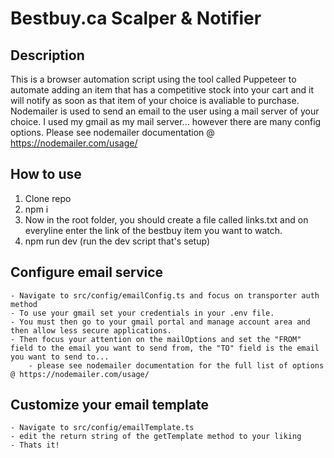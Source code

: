 # Bestbuy.ca Scalper & Notifier
## Description

This is a browser automation script using the tool called Puppeteer to automate adding an item that has a competitive stock into your cart and it will notify as soon as that item of your choice is avaliable to purchase. Nodemailer is used to send an email to the user using a mail server of your choice. I used my gmail as my mail server... however there are many config options. Please see nodemailer documentation @ https://nodemailer.com/usage/

## How to use
1. Clone repo
2. npm i 
3. Now in the root folder, you should create a file called links.txt and on everyline enter the link of the bestbuy item you want to watch.
4. npm run dev (run the dev script that's setup)

## Configure email service
    - Navigate to src/config/emailConfig.ts and focus on transporter auth method
    - To use your gmail set your credentials in your .env file.
    - You must then go to your gmail portal and manage account area and then allow less secure applications. 
    - Then focus your attention on the mailOptions and set the "FROM" field to the email you want to send from, the "TO" field is the email you want to send to...
        - please see nodemailer documentation for the full list of options @ https://nodemailer.com/usage/

## Customize your email template
    - Navigate to src/config/emailTemplate.ts
    - edit the return string of the getTemplate method to your liking
    - Thats it!

##

